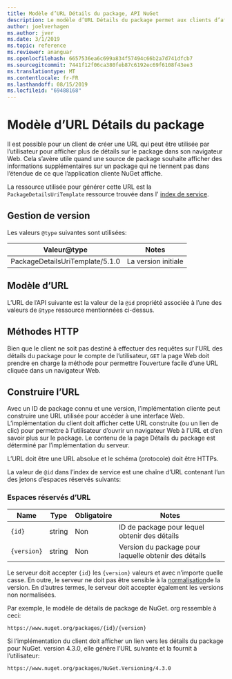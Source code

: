 ```yaml
---
title: Modèle d’URL Détails du package, API NuGet
description: Le modèle d’URL Détails du package permet aux clients d’afficher dans leur interface utilisateur un lien Web vers d’autres détails sur le package
author: joelverhagen
ms.author: jver
ms.date: 3/1/2019
ms.topic: reference
ms.reviewer: ananguar
ms.openlocfilehash: 6657536ea6c699a834f57494c66b2a7d741dfcb7
ms.sourcegitcommit: 7441f12f06ca380feb87c6192ec69f6108f43ee3
ms.translationtype: MT
ms.contentlocale: fr-FR
ms.lasthandoff: 08/15/2019
ms.locfileid: "69488168"
---
```

# <a name="package-details-url-template"></a>Modèle d’URL Détails du package

Il est possible pour un client de créer une URL qui peut être utilisée par l’utilisateur pour afficher plus de détails sur le package dans son navigateur Web. Cela s’avère utile quand une source de package souhaite afficher des informations supplémentaires sur un package qui ne tiennent pas dans l’étendue de ce que l’application cliente NuGet affiche.

La ressource utilisée pour générer cette URL est la `PackageDetailsUriTemplate` ressource trouvée dans l' [index de service](service-index.md).

## <a name="versioning"></a>Gestion de version

Les valeurs `@type` suivantes sont utilisées:

Valeur@type                     | Notes
------------------------------- | -----
PackageDetailsUriTemplate/5.1.0 | La version initiale

## <a name="url-template"></a>Modèle d’URL

L’URL de l’API suivante est la valeur de la `@id` propriété associée à l’une des valeurs de `@type` ressource mentionnées ci-dessus.

## <a name="http-methods"></a>Méthodes HTTP

Bien que le client ne soit pas destiné à effectuer des requêtes sur l’URL des détails du package pour le compte de l’utilisateur, `GET` la page Web doit prendre en charge la méthode pour permettre l’ouverture facile d’une URL cliquée dans un navigateur Web.

## <a name="construct-the-url"></a>Construire l’URL

Avec un ID de package connu et une version, l’implémentation cliente peut construire une URL utilisée pour accéder à une interface Web. L’implémentation du client doit afficher cette URL construite (ou un lien de clic) pour permettre à l’utilisateur d’ouvrir un navigateur Web à l’URL et d’en savoir plus sur le package. Le contenu de la page Détails du package est déterminé par l’implémentation du serveur.

L’URL doit être une URL absolue et le schéma (protocole) doit être HTTPs.

La valeur de `@id` dans l’index de service est une chaîne d’URL contenant l’un des jetons d’espaces réservés suivants:

### <a name="url-placeholders"></a>Espaces réservés d’URL

Name        | Type    | Obligatoire | Notes
----------- | ------- | -------- | -----
`{id}`      | string  | Non       | ID de package pour lequel obtenir des détails
`{version}` | string  | Non       | Version du package pour laquelle obtenir des détails

Le serveur doit accepter `{id}` les `{version}` valeurs et avec n’importe quelle casse. En outre, le serveur ne doit pas être sensible à la [normalisation](https://docs.microsoft.com/en-us/nuget/concepts/package-versioning#normalized-version-numbers)de la version. En d’autres termes, le serveur doit accepter également les versions non normalisées.

Par exemple, le modèle de détails de package de NuGet. org ressemble à ceci:

    https://www.nuget.org/packages/{id}/{version}

Si l’implémentation du client doit afficher un lien vers les détails du package pour NuGet. version 4.3.0, elle génère l’URL suivante et la fournit à l’utilisateur:

    https://www.nuget.org/packages/NuGet.Versioning/4.3.0
